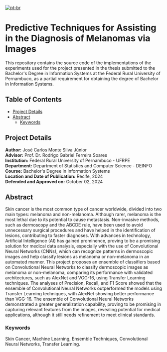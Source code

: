 [![pt-br](https://img.shields.io/badge/lang-pt--br-green.svg)](https://github.com/jmontejr/tecnicas-preditivas-para-auxilio-no-diagnostico-de-melanomas-via-images/blob/main/README.md)

# Predictive Techniques for Assisting in the Diagnosis of Melanomas via Images

This repository contains the source code of the implementations of the experiments used for the project presented in the thesis submitted to the Bachelor's Degree in Information Systems at the Federal Rural University of Pernambuco, as a partial requirement for obtaining the degree of Bachelor in Information Systems.

## Table of Contents

- [Project Details](#project-details)
- [Abstract](#abstract)
  - [Keywords](#keywords)

## Project Details

**Author:** José Carlos Monte Silva Júnior  
**Advisor:** Prof. Dr. Rodrigo Gabriel Ferreira Soares  
**Institution:** Federal Rural University of Pernambuco - UFRPE  
**Department:** Department of Statistics and Computer Science - DEINFO  
**Course:** Bachelor's Degree in Information Systems  
**Location and Date of Publication:** Recife, 2024  
**Defended and Approved on:** October 02, 2024  

## Abstract

Skin cancer is the most common type of cancer worldwide, divided into two main types: melanoma and non-melanoma. Although rarer, melanoma is the most lethal due to its potential to cause metastasis. Non-invasive methods, such as dermoscopy and the ABCDE rule, have been used to avoid unnecessary surgical procedures and have helped in the identification of lesions, contributing to faster diagnoses. With advances in technology, Artificial Intelligence (AI) has gained prominence, proving to be a promising solution for medical data analysis, especially with the use of Convolutional Neural Networks (CNNs), which can recognize patterns in dermoscopic images and help classify lesions as melanoma or non-melanoma in an automated manner. This project proposes an ensemble of classifiers based on Convolutional Neural Networks to classify dermoscopic images as melanoma or non-melanoma, comparing its performance with validated architectures, such as AlexNet and VGG-16, using Transfer Learning techniques. The analyses of Precision, Recall, and F1 Score showed that the ensemble of Convolutional Neural Networks outperformed the models using Transfer Learning techniques, with AlexNet showing better performance than VGG-16. The ensemble of Convolutional Neural Networks demonstrated a greater generalization capability, proving to be promising in capturing relevant features from the images, revealing potential for medical applications, although it still needs refinement to meet clinical standards.

### Keywords

Skin Cancer, Machine Learning, Ensemble Techniques, Convolutional Neural Networks, Transfer Learning.
